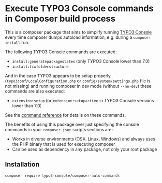 # Execute TYPO3 Console commands in Composer build process

This is a composer package that aims to simplify running [TYPO3 Console](https://github.com/TYPO3-Console/TYPO3-Console)
every time composer dumps autoload information, e.g. during a `composer install` run.

The following TYPO3 Console commands are executed: 

* `install:generatepackagestates` (only TYPO3 Console lower than 7.0)
* `install:fixfolderstructure`

And in the case TYPO3 appears to be setup properly (`typo3conf/LocalConfiguration.php` or
`config/system/settings.php` file is not missing) and running composer in dev mode
(without `--no-dev`) these commands are also executed:

* `extension:setup` (or `extension:setupactive` in TYPO3 Console versions lower than 7.0)

See the [command reference](https://docs.typo3.org/p/helhum/typo3-console/master/en-us/CommandReference/Index.html)
for details on these commands.

The benefits of using this package over just specifying the console commands in your `composer.json`
scripts sections are:

* Works in diverse environments (OSX, Linux, Windows) and always uses the PHP binary that is used for executing composer
* Can be used as dependency in any package, not only your root package 

## Installation

`composer require typo3-console/composer-auto-commands`
